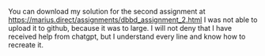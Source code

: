 You can download my solution for the second assignment at https://marius.direct/assignments/dbbd_assignment_2.html
I was not able to upload it to github, because it was to large.
I will not deny that I have received help from chatgpt, but I understand every line and know how to recreate it.
